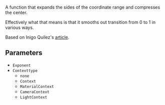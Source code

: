 A function that expands the sides of the coordinate range and compresses the center.

Effectively what that means is that it smooths out transition from 0 to 1 in various ways.

Based on Inigo Quilez's [article](https://iquilezles.org/www/articles/functions/functions.htm).

## Parameters

* `Exponent`
* `Contexttype`
  * `none`
  * `Context`
  * `MaterialContext`
  * `CameraContext`
  * `LightContext`
